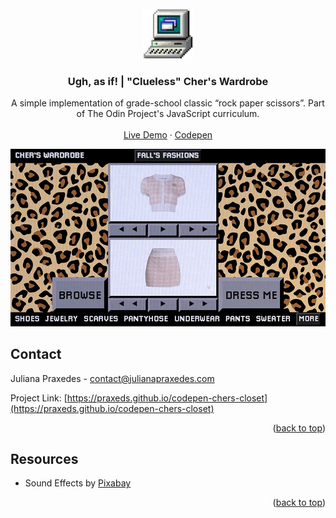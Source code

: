 <div id="top"></div>
<!-- PROJECT LOGO -->
<br />
<div align="center">
  <a href="https://github.com/othneildrew/Best-README-Template">
    <img src="assets/images/pc.png" alt="Logo" width="80" height="80">
  </a>

  <h3 align="center">Ugh, as if! | "Clueless" Cher's Wardrobe</h3>

  <p align="center">
    A simple implementation of grade-school classic “rock paper scissors”. Part of The Odin Project's JavaScript curriculum.
    <br />
    <br />
    <a href="https://praxeds.github.io/codepen-chers-closet/index.html">Live Demo</a>
    ·
    <a href="https://codepen.io/praxeds/pen/bGKrgWM">Codepen</a>

  </p>
</div>


![header](assets/images/header.gif)

<!-- CONTACT -->
## Contact

Juliana Praxedes - contact@julianapraxedes.com

Project Link: [https://praxeds.github.io/codepen-chers-closet](https://praxeds.github.io/codepen-chers-closet)

<p align="right">(<a href="#top">back to top</a>)</p>



<!-- Resources -->
## Resources

* Sound Effects by [Pixabay](https://pixabay.com/sound-effects)

<p align="right">(<a href="#top">back to top</a>)</p>
